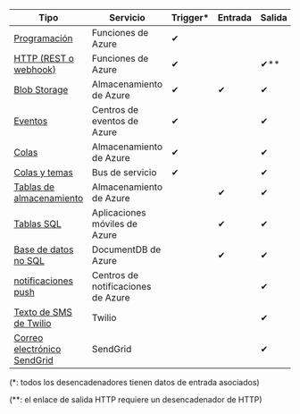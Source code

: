 | Tipo | Servicio | Trigger* | Entrada | Salida |  
| --- | --- | --- | --- | --- |  
| [Programación](../articles/azure-functions/functions-bindings-timer.md)  |Funciones de Azure |✔ | | |  
| [HTTP (REST o webhook)](../articles/azure-functions/functions-bindings-http-webhook.md) |Funciones de Azure |✔ |  |✔\** |  
| [Blob Storage](../articles/azure-functions/functions-bindings-storage-blob.md) |Almacenamiento de Azure |✔ |✔ |✔ |  
| [Eventos](../articles/azure-functions/functions-bindings-event-hubs.md) |Centros de eventos de Azure |✔ | |✔ |  
| [Colas](../articles/azure-functions/functions-bindings-storage-queue.md) |Almacenamiento de Azure |✔ | |✔ |  
| [Colas y temas](../articles/azure-functions/functions-bindings-service-bus.md) |Bus de servicio |✔ | |✔ |  
| [Tablas de almacenamiento](../articles/azure-functions/functions-bindings-storage-table.md) |Almacenamiento de Azure | |✔ |✔ |  
| [Tablas SQL](../articles/azure-functions/functions-bindings-mobile-apps.md) |Aplicaciones móviles de Azure | |✔ |✔ |  
| [Base de datos no SQL](../articles/azure-functions/functions-bindings-documentdb.md) | DocumentDB de Azure | |✔ |✔ |  
| [notificaciones push](../articles/azure-functions/functions-bindings-notification-hubs.md) |Centros de notificaciones de Azure | | |✔ |  
| [Texto de SMS de Twilio](../articles/azure-functions/functions-bindings-twilio.md) |Twilio | | |✔ |
| [Correo electrónico SendGrid](../articles/azure-functions/functions-bindings-sendgrid.md) | SendGrid | | |✔ |

(\*: todos los desencadenadores tienen datos de entrada asociados)

(\**: el enlace de salida HTTP requiere un desencadenador de HTTP)


